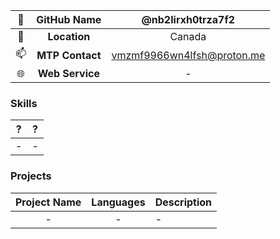 |👀|**GitHub Name**|@nb2lirxh0trza7f2|
|:---:|:---:|:---:|
|📍|**Location**|Canada|
|📫|**MTP Contact**|vmzmf9966wn4lfsh@proton.me|
|🌐|**Web Service**|-|

### Skills
|**?**|**?**|
|:---:|:---:|
|-|-|

### Projects
|**Project Name**|**Languages**|**Description**|
|:---:|:---:|:---|
|-|-|-|
